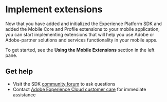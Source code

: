 # Implement extensions

Now that you have added and initialized the Experience Platform SDK and added the Mobile Core and Profile extensions to your mobile application, you can start implementing extensions that will help you use Adobe or Adobe-partner solutions and services functionality in your mobile apps.

To get started, see the **Using the Mobile Extensions** section in the left pane.

## Get help

* Visit the SDK [community forum](https://forums.adobe.com/community/experience-cloud/platform/launch/sdk) to ask questions
* Contact [Adobe Experience Cloud customer care](https://helpx.adobe.com/contact/enterprise-support.ec.html) for immediate assistance

